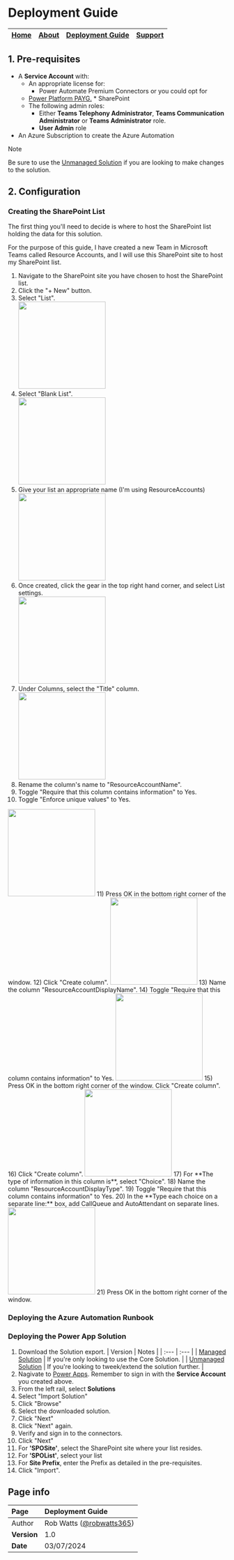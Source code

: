 # Deployment Guide

| [Home](README.md) | [About](about.md) | [Deployment Guide](deployment.md) | [Support](support.md) | 
| --- | --- | --- | --- |

## 1. Pre-requisites
* A **Service Account** with: 
    * An appropriate license for:
      * Power Automate Premium Connectors or you could opt for
    *  [Power Platform PAYG.](https://learn.microsoft.com/en-us/power-platform/admin/pay-as-you-go-overview) 
      * SharePoint
    * The following admin roles:
      *	Either **Teams Telephony Administrator**, **Teams Communication Administrator** or **Teams Administrator** role.
      * **User Admin** role
* An Azure Subscription to create the Azure Automation


 > [!NOTE]
  >  Be sure to use the [Unmanaged Solution](ExtendEmergencyCallingNotifications_unmanaged.zip)  if you are looking to make changes to the solution.  

## 2. Configuration

### Creating the SharePoint List

The first thing you'll need to decide is where to host the SharePoint list holding the data for this solution. 

For the purpose of this guide, I have created a new Team in Microsoft Teams called Resource Accounts, and I will use this SharePoint site to host my SharePoint list.  

1) Navigate to the SharePoint site you have chosen to host the SharePoint list.
2) Click the "+ New" button.
3) Select "List".  
   <img src="https://github.com/robwatts365/MicrosoftTeamsPhone-AutomateResourceAccounts/assets/65971102/ba3a4aab-843c-4bb3-ba72-ae507f6d269b" width="200" />
4) Select "Blank List".  
   <img src="https://github.com/robwatts365/MicrosoftTeamsPhone-AutomateResourceAccounts/assets/65971102/416784dc-ff44-4f39-aa24-94d63c5efdc4" width="200" />
5) Give your list an appropriate name (I'm using ResourceAccounts)  
   <img src="https://github.com/robwatts365/MicrosoftTeamsPhone-AutomateResourceAccounts/assets/65971102/9129e764-9327-4041-9601-0976c22507ff" width="200" />
6) Once created, click the gear in the top right hand corner, and select List settings.  
   <img src="https://github.com/robwatts365/MicrosoftTeamsPhone-AutomateResourceAccounts/assets/65971102/96b895d8-1e3a-41c1-a61d-8cfaaf4c1fa5" width="200" />
7) Under Columns, select the "Title" column.  
   <img src="https://github.com/robwatts365/MicrosoftTeamsPhone-AutomateResourceAccounts/assets/65971102/20f6e588-d1c8-4ebd-917b-140333d1e52a" width="200" />
8) Rename the column's name to "ResourceAccountName".
9) Toggle "Require that this column contains information" to Yes.
10) Toggle "Enforce unique values" to Yes.  
   <img src="https://github.com/robwatts365/MicrosoftTeamsPhone-AutomateResourceAccounts/assets/65971102/766a317d-d0e7-4c90-8074-4ff2f1709158" width="200" />
11) Press OK in the bottom right corner of the window.
12) Click "Create column".  
   <img src="https://github.com/robwatts365/MicrosoftTeamsPhone-AutomateResourceAccounts/assets/65971102/4fe05ec4-10e4-4636-9a67-5fed6121dffc" width="200" />
13) Name the column "ResourceAccountDisplayName".
14) Toggle "Require that this column contains information" to Yes.  
   <img src="https://github.com/robwatts365/MicrosoftTeamsPhone-AutomateResourceAccounts/assets/65971102/8a8244d5-fb52-4a8f-a2bb-b2482959665c" width="200" />
15) Press OK in the bottom right corner of the window. Click "Create column".
16) Click "Create column".  
   <img src="https://github.com/robwatts365/MicrosoftTeamsPhone-AutomateResourceAccounts/assets/65971102/4fe05ec4-10e4-4636-9a67-5fed6121dffc" width="200" />
17) For **The type of information in this column is**, select "Choice".
18) Name the column "ResourceAccountDisplayType".
19) Toggle "Require that this column contains information" to Yes.
20) In the **Type each choice on a separate line:** box, add CallQueue and AutoAttendant on separate lines.  
   <img src="https://github.com/robwatts365/MicrosoftTeamsPhone-AutomateResourceAccounts/assets/65971102/98bb851d-83f3-4c8b-91b5-984c23f22a9c" width="200" />
21) Press OK in the bottom right corner of the window.

### Deploying the Azure Automation Runbook

### Deploying the Power App Solution

1) Download the Solution export.
      | Version | Notes |
   | :--- | :--- |
   | [Managed Solution](ExtendEmergencyCallingNotifications_managed.zip) | If you're only looking to use the Core Solution. |
   | [Unmanaged Solution](ExtendEmergencyCallingNotifications_unmanaged.zip) | If you're looking to tweek/extend the solution further. |  
2) Nagivate to [Power Apps](https://make.powerapps.com/). Remember to sign in with the **Service Account** you created above. 
3) From the left rail, select **Solutions**  
4) Select "Import Solution"  
5) Click "Browse"  
6) Select the downloaded solution. 
7)  Click "Next"
8)  Click "Next" again. 
9)  Verify and sign in to the connectors.  
10) Click "Next"
11) For **'SPOSite'**, select the SharePoint site where your list resides. 
12) For **'SPOList'**, select your list 
13) For **Site Prefix**, enter the Prefix as detailed in the pre-requisites.  
14) Click "Import".


## Page info

| Page | Deployment Guide |
| :--- | :--- |
| Author | Rob Watts ([@robwatts365](https://github.com/robwatts365)) |
| **Version** | 1.0 |
| **Date** | 03/07/2024 |
